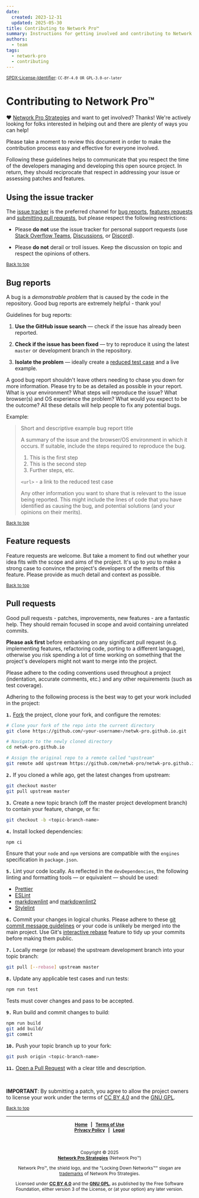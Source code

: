 ```yaml
---
date:
  created: 2023-12-31
  updated: 2025-05-30
title: Contributing to Network Pro™
summary: Instructions for getting involved and contributing to Network Pro Strategies.
authors:
  - team
tags:
  - network-pro
  - contributing
---
```


<a name="top"></a>

<sup>[SPDX-License-Identifier](https://spdx.dev/learn/handling-license-info):
`CC-BY-4.0 OR GPL-3.0-or-later`</sup>

# Contributing to Network Pro™

♥ [Network Pro Strategies](https://netwk.pro/) and want to get involved?
Thanks! We're actively looking for folks interested in helping out and there
are plenty of ways you can help!

Please take a moment to review this document in order to make the contribution
process easy and effective for everyone involved.

Following these guidelines helps to communicate that you respect the time of
the developers managing and developing this open source project. In return,
they should reciprocate that respect in addressing your issue or assessing
patches and features.

## Using the issue tracker

The [issue tracker](https://github.com/netwk-pro/netwk-pro.github.io/issues) is
the preferred channel for [bug reports](#bugs), [features requests](#features)
and [submitting pull requests](#pull-requests), but please respect the following
restrictions:

- Please **do not** use the issue tracker for personal support requests (use
  [Stack Overflow Teams](https://stack.neteng.pro/), [Discussions](https://discuss.neteng.pro), or [Discord](https://discord.neteng.pro/)).

- Please **do not** derail or troll issues. Keep the discussion on topic and
  respect the opinions of others.

<sub>[Back to top](#top)</sub>

<a name="bugs"></a>

## Bug reports

A bug is a _demonstrable problem_ that is caused by the code in the repository.
Good bug reports are extremely helpful - thank you!

Guidelines for bug reports:

1. **Use the GitHub issue search** &mdash; check if the issue has already been
   reported.

2. **Check if the issue has been fixed** &mdash; try to reproduce it using the
   latest `master` or development branch in the repository.

3. **Isolate the problem** &mdash; ideally create a [reduced test
   case](https://css-tricks.com/reduced-test-cases/) and a live example.

A good bug report shouldn't leave others needing to chase you down for more
information. Please try to be as detailed as possible in your report. What is
your environment? What steps will reproduce the issue? What browser(s) and OS
experience the problem? What would you expect to be the outcome? All these
details will help people to fix any potential bugs.

Example:

> Short and descriptive example bug report title
>
> A summary of the issue and the browser/OS environment in which it occurs. If
> suitable, include the steps required to reproduce the bug.
>
> 1. This is the first step
> 2. This is the second step
> 3. Further steps, etc.
>
> `<url>` - a link to the reduced test case
>
> Any other information you want to share that is relevant to the issue being
> reported. This might include the lines of code that you have identified as
> causing the bug, and potential solutions (and your opinions on their
> merits).

<sub>[Back to top](#top)</sub>

<a name="features"></a>

## Feature requests

Feature requests are welcome. But take a moment to find out whether your idea
fits with the scope and aims of the project. It's up to _you_ to make a strong
case to convince the project's developers of the merits of this feature. Please
provide as much detail and context as possible.

<sub>[Back to top](#top)</sub>

<a name="pull-requests"></a>

## Pull requests

Good pull requests - patches, improvements, new features - are a fantastic
help. They should remain focused in scope and avoid containing unrelated
commits.

**Please ask first** before embarking on any significant pull request (e.g.
implementing features, refactoring code, porting to a different language),
otherwise you risk spending a lot of time working on something that the
project's developers might not want to merge into the project.

Please adhere to the coding conventions used throughout a project (indentation,
accurate comments, etc.) and any other requirements (such as test coverage).

Adhering to the following process is the best way to get your work
included in the project:

<code><strong>1.</strong></code> [Fork](https://help.github.com/articles/fork-a-repo/) the project, clone your fork, and configure the remotes:

```bash
# Clone your fork of the repo into the current directory
git clone https://github.com/<your-username>/netwk-pro.github.io.git

# Navigate to the newly cloned directory
cd netwk-pro.github.io

# Assign the original repo to a remote called "upstream"
git remote add upstream https://github.com/netwk-pro/netwk-pro.github.io.git
```

<code><strong>2.</strong></code> If you cloned a while ago, get the latest changes from upstream:

```bash
git checkout master
git pull upstream master
```

<code><strong>3.</strong></code> Create a new topic branch (off the master project development branch) to
contain your feature, change, or fix:

```bash
git checkout -b <topic-branch-name>
```

<code><strong>4.</strong></code> Install locked dependencies:

```bash
npm ci
```

Ensure that your `node` and `npm` versions are compatible with the `engines`
specification in `package.json`.

<code><strong>5.</strong></code> Lint your code locally. As reflected in the `devDependencies`, the following
linting and formatting tools &mdash; or equivalent &mdash; should be used:

- [Prettier](https://prettier.io/)
- [ESLint](https://eslint.org/)
- [markdownlint](https://github.com/DavidAnson/markdownlint) and
  [markdownlint2](https://github.com/DavidAnson/markdownlint-cli2)
- [Stylelint](https://stylelint.io/)

<code><strong>6.</strong></code> Commit your changes in logical chunks. Please adhere to these [git commit
message guidelines](https://tbaggery.com/2008/04/19/a-note-about-git-commit-messages.html)
or your code is unlikely be merged into the main project. Use Git's
[interactive rebase](https://help.github.com/articles/about-git-rebase/)
feature to tidy up your commits before making them public.

<code><strong>7.</strong></code> Locally merge (or rebase) the upstream development branch into your topic branch:

```bash
git pull [--rebase] upstream master
```

<code><strong>8.</strong></code> Update any applicable test cases and run tests:

```bash
npm run test
```

Tests must cover changes and pass to be accepted.

<code><strong>9.</strong></code> Run build and commit changes to build:

```bash
npm run build
git add build/
git commit
```

   <!-- markdownlint-disable MD029 -->

<code><strong>10.</strong></code> Push your topic branch up to your fork:

```bash
git push origin <topic-branch-name>
```

<code><strong>11.</strong></code> [Open a Pull Request](https://help.github.com/articles/using-pull-requests/)
with a clear title and description.

<!-- markdownlint-enable MD029 -->

&nbsp;

**IMPORTANT**: By submitting a patch, you agree to allow the project
owners to license your work under the terms of [CC BY 4.0](https://netwk.pro/license#cc-by) and the [GNU GPL](https://netwk.pro/license#gnu-gpl).

<sub>[Back to top](#top)</sub>

---

<span style="font-size: 12px; font-weight: bold; text-align: center;">

[Home](https://netwk.pro) &nbsp; | &nbsp; [Terms of Use](https://netwk.pro/terms-of-use)  
[Privacy Policy](https://netwk.pro/privacy) &nbsp; | &nbsp; [Legal](https://netwk.pro/license)

</span>

&nbsp;

<span style="font-size: 12px; text-align: center;">

Copyright &copy; 2025  
**[Network Pro Strategies](https://netwk.pro/)** (Network Pro&trade;)

Network Pro&trade;, the shield logo, and the "Locking Down Networks&trade;" slogan are [trademarks](https://netwk.pro/license#trademark) of Network Pro Strategies.

Licensed under **[CC BY 4.0](https://creativecommons.org/licenses/by/4.0/)** and the **[GNU GPL](https://spdx.org/licenses/GPL-3.0-or-later.html)**, as published by the Free Software Foundation, either version 3 of the License, or (at your option) any later version.

</span>
